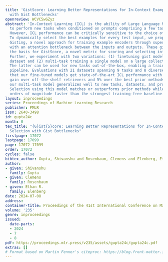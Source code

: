 ```yaml
---
title: 'GistScore: Learning Better Representations for In-Context Example Selection
  with Gist Bottlenecks'
openreview: WCVC5wGZyz
abstract: 'In-Context Learning (ICL) is the ability of Large Language Models (LLMs)
  to perform new tasks when conditioned on prompts comprising a few task examples.
  However, ICL performance can be critically sensitive to the choice of examples.
  To dynamically select the best examples for every test input, we propose Example
  Gisting, a novel approach for training example encoders through supervised finetuning
  with an attention bottleneck between the inputs and outputs. These gist models form
  the basis for GistScore, a novel metric for scoring and selecting informative examples.
  Further, we experiment with two variations: (1) finetuning gist models for each
  dataset and (2) multi-task training a single model on a large collection of datasets.
  The latter can be used for new tasks out-of-the-box, enabling a training-free ICL
  pipeline. Evaluations with 21 datasets spanning 9 tasks and 8 diverse LLMs show
  that our fine-tuned models get state-of-the-art ICL performance with over 20% absolute
  gain over off-the-shelf retrievers and 5% over the best prior methods. Further,
  our multi-task model generalizes well to new tasks, datasets, and prompt templates.
  Selection using this model matches or outperforms prior methods while being three
  orders of magnitude faster than the strongest training-free baseline.'
layout: inproceedings
series: Proceedings of Machine Learning Research
publisher: PMLR
issn: 2640-3498
id: gupta24c
month: 0
tex_title: "{G}ist{S}core: Learning Better Representations for In-Context Example
  Selection with Gist Bottlenecks"
firstpage: 17072
lastpage: 17099
page: 17072-17099
order: 17072
cycles: false
bibtex_author: Gupta, Shivanshu and Rosenbaum, Clemens and Elenberg, Ethan R.
author:
- given: Shivanshu
  family: Gupta
- given: Clemens
  family: Rosenbaum
- given: Ethan R.
  family: Elenberg
date: 2024-07-08
address:
container-title: Proceedings of the 41st International Conference on Machine Learning
volume: '235'
genre: inproceedings
issued:
  date-parts:
  - 2024
  - 7
  - 8
pdf: https://proceedings.mlr.press/v235/assets/gupta24c/gupta24c.pdf
extras: []
# Format based on Martin Fenner's citeproc: https://blog.front-matter.io/posts/citeproc-yaml-for-bibliographies/
---
```

